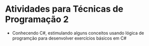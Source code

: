 # Atividades para Técnicas de Programação 2

 - Conhecendo C#, estimulando alguns conceitos usando lógica de programção para desenvolver exercícios básicos em C#
